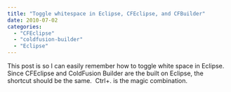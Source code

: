 ```yaml
---
title: "Toggle whitespace in Eclipse, CFEclipse, and CFBuilder"
date: 2010-07-02
categories: 
  - "CFEclipse"
  - "coldfusion-builder"
  - "Eclipse"
---
```


This post is so I can easily remember how to toggle white space in Eclipse.  Since CFEclipse and ColdFusion Builder are the built on Eclipse, the shortcut should be the same.  Ctrl+. is the magic combination.
